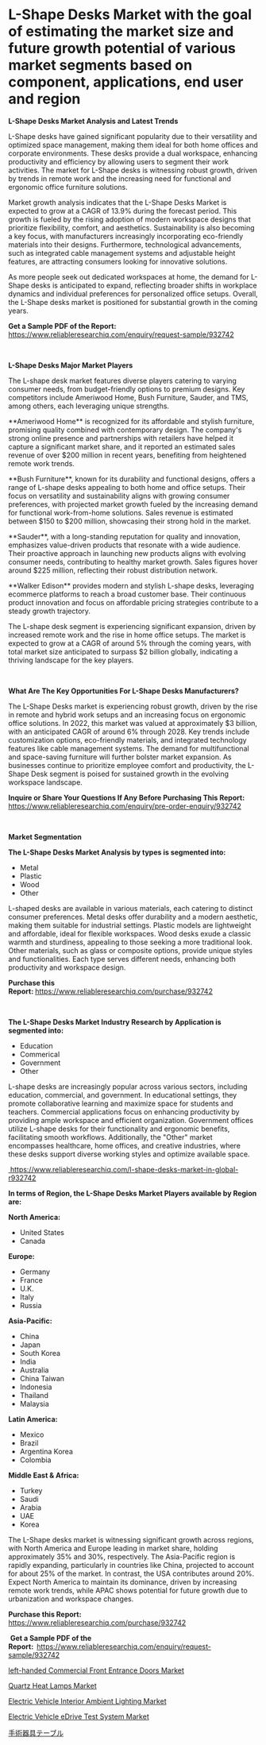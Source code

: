 <p><h1>L-Shape Desks Market with the goal of estimating the market size and future growth potential of various market segments based on component, applications, end user and region</h1></p><p><strong>L-Shape Desks Market Analysis and Latest Trends</strong></p>
<p><p>L-Shape desks have gained significant popularity due to their versatility and optimized space management, making them ideal for both home offices and corporate environments. These desks provide a dual workspace, enhancing productivity and efficiency by allowing users to segment their work activities. The market for L-Shape desks is witnessing robust growth, driven by trends in remote work and the increasing need for functional and ergonomic office furniture solutions.</p><p>Market growth analysis indicates that the L-Shape Desks Market is expected to grow at a CAGR of 13.9% during the forecast period. This growth is fueled by the rising adoption of modern workspace designs that prioritize flexibility, comfort, and aesthetics. Sustainability is also becoming a key focus, with manufacturers increasingly incorporating eco-friendly materials into their designs. Furthermore, technological advancements, such as integrated cable management systems and adjustable height features, are attracting consumers looking for innovative solutions.</p><p>As more people seek out dedicated workspaces at home, the demand for L-Shape desks is anticipated to expand, reflecting broader shifts in workplace dynamics and individual preferences for personalized office setups. Overall, the L-Shape desks market is positioned for substantial growth in the coming years.</p></p>
<p><strong>Get a Sample PDF of the Report:&nbsp;</strong> <a href="https://www.reliableresearchiq.com/enquiry/request-sample/932742">https://www.reliableresearchiq.com/enquiry/request-sample/932742</a></p>
<p>&nbsp;</p>
<p><strong>L-Shape Desks Major Market Players</strong></p>
<p><p>The L-shape desk market features diverse players catering to varying consumer needs, from budget-friendly options to premium designs. Key competitors include Ameriwood Home, Bush Furniture, Sauder, and TMS, among others, each leveraging unique strengths.</p><p>**Ameriwood Home** is recognized for its affordable and stylish furniture, promising quality combined with contemporary design. The company's strong online presence and partnerships with retailers have helped it capture a significant market share, and it reported an estimated sales revenue of over $200 million in recent years, benefiting from heightened remote work trends.</p><p>**Bush Furniture**, known for its durability and functional designs, offers a range of L-shape desks appealing to both home and office setups. Their focus on versatility and sustainability aligns with growing consumer preferences, with projected market growth fueled by the increasing demand for functional work-from-home solutions. Sales revenue is estimated between $150 to $200 million, showcasing their strong hold in the market.</p><p>**Sauder**, with a long-standing reputation for quality and innovation, emphasizes value-driven products that resonate with a wide audience. Their proactive approach in launching new products aligns with evolving consumer needs, contributing to healthy market growth. Sales figures hover around $225 million, reflecting their robust distribution network.</p><p>**Walker Edison** provides modern and stylish L-shape desks, leveraging ecommerce platforms to reach a broad customer base. Their continuous product innovation and focus on affordable pricing strategies contribute to a steady growth trajectory.</p><p>The L-shape desk segment is experiencing significant expansion, driven by increased remote work and the rise in home office setups. The market is expected to grow at a CAGR of around 5% through the coming years, with total market size anticipated to surpass $2 billion globally, indicating a thriving landscape for the key players.</p></p>
<p>&nbsp;</p>
<p><strong>What Are The Key Opportunities For L-Shape Desks Manufacturers?</strong></p>
<p><p>The L-Shape Desks market is experiencing robust growth, driven by the rise in remote and hybrid work setups and an increasing focus on ergonomic office solutions. In 2022, this market was valued at approximately $3 billion, with an anticipated CAGR of around 6% through 2028. Key trends include customization options, eco-friendly materials, and integrated technology features like cable management systems. The demand for multifunctional and space-saving furniture will further bolster market expansion. As businesses continue to prioritize employee comfort and productivity, the L-Shape Desk segment is poised for sustained growth in the evolving workspace landscape.</p></p>
<p><strong>Inquire or Share Your Questions If Any Before Purchasing This Report:</strong> <a href="https://www.reliableresearchiq.com/enquiry/pre-order-enquiry/932742">https://www.reliableresearchiq.com/enquiry/pre-order-enquiry/932742</a></p>
<p>&nbsp;</p>
<p><strong>Market Segmentation</strong></p>
<p><strong>The L-Shape Desks Market Analysis by types is segmented into:</strong></p>
<p><ul><li>Metal</li><li>Plastic</li><li>Wood</li><li>Other</li></ul></p>
<p><p>L-shaped desks are available in various materials, each catering to distinct consumer preferences. Metal desks offer durability and a modern aesthetic, making them suitable for industrial settings. Plastic models are lightweight and affordable, ideal for flexible workspaces. Wood desks exude a classic warmth and sturdiness, appealing to those seeking a more traditional look. Other materials, such as glass or composite options, provide unique styles and functionalities. Each type serves different needs, enhancing both productivity and workspace design.</p></p>
<p><strong>Purchase this Report:&nbsp;</strong><a href="https://www.reliableresearchiq.com/purchase/932742">https://www.reliableresearchiq.com/purchase/932742</a></p>
<p>&nbsp;</p>
<p><strong>The L-Shape Desks Market Industry Research by Application is segmented into:</strong></p>
<p><ul><li>Education</li><li>Commerical</li><li>Government</li><li>Other</li></ul></p>
<p><p>L-shape desks are increasingly popular across various sectors, including education, commercial, and government. In educational settings, they promote collaborative learning and maximize space for students and teachers. Commercial applications focus on enhancing productivity by providing ample workspace and efficient organization. Government offices utilize L-shape desks for their functionality and ergonomic benefits, facilitating smooth workflows. Additionally, the "Other" market encompasses healthcare, home offices, and creative industries, where these desks support diverse working styles and optimize available space.</p></p>
<p><a href="https://www.reliableresearchiq.com/l-shape-desks-market-in-global-r932742">&nbsp;https://www.reliableresearchiq.com/l-shape-desks-market-in-global-r932742</a></p>
<p><strong>In terms of Region, the L-Shape Desks Market Players available by Region are:</strong></p>
<p>
    <p> <strong> North America: </strong>
        <ul>
            <li>United States</li>
            <li>Canada</li>
        </ul>
        </p> 
    <p> <strong> Europe: </strong>
        <ul>
            <li>Germany</li>
            <li>France</li>
            <li>U.K.</li>
            <li>Italy</li>
            <li>Russia</li>
        </ul>
        </p> 
    <p> <strong> Asia-Pacific: </strong>
        <ul>
            <li>China</li>
            <li>Japan</li>
            <li>South Korea</li>
            <li>India</li>
            <li>Australia</li>
            <li>China Taiwan</li>
            <li>Indonesia</li>
            <li>Thailand</li>
            <li>Malaysia</li>
        </ul>
        </p> 
    <p> <strong> Latin America: </strong>
        <ul>
            <li>Mexico</li>
            <li>Brazil</li>
            <li>Argentina Korea</li>
            <li>Colombia</li>
        </ul>
        </p> 
    <p> <strong> Middle East & Africa: </strong>
        <ul>
            <li>Turkey</li>
            <li>Saudi</li>
            <li>Arabia</li>
            <li>UAE</li>
            <li>Korea</li>
        </ul>
    </p>
    </p>
<p><p>The L-Shape desks market is witnessing significant growth across regions, with North America and Europe leading in market share, holding approximately 35% and 30%, respectively. The Asia-Pacific region is rapidly expanding, particularly in countries like China, projected to account for about 25% of the market. In contrast, the USA contributes around 20%. Expect North America to maintain its dominance, driven by increasing remote work trends, while APAC shows potential for future growth due to urbanization and workspace changes.</p></p>
<p><strong>Purchase this Report: </strong><a href="https://www.reliableresearchiq.com/purchase/932742">https://www.reliableresearchiq.com/purchase/932742</a></p>
<p>&nbsp;<strong>Get a Sample PDF of the Report:&nbsp;&nbsp;</strong><a href="https://www.reliableresearchiq.com/enquiry/request-sample/932742">https://www.reliableresearchiq.com/enquiry/request-sample/932742</a></p>
<p><strong></strong></p>
<p><p><a href="https://github.com/ChristianClark406/Market-Research-Report-List-1/blob/main/left-handed-commercial-front-entrance-doors-market.md">left-handed Commercial Front Entrance Doors Market</a></p><p><a href="https://medium.com/@fmetapro/the-global-quartz-heat-lamps-market-is-a-dynamic-and-growing-industry-5e44632d5845">Quartz Heat Lamps Market</a></p><p><a href="https://issuu.com/reportprime-2/docs/electric-vehicle-interior-ambient-l_39fc417337b284">Electric Vehicle Interior Ambient Lighting Market</a></p><p><a href="https://issuu.com/reportprime-2/docs/electric-vehicle-edrive-test-system_5c821b8cea8c32">Electric Vehicle eDrive Test System Market</a></p><p><a href="https://medium.com/@jolyongue8huy/surgical-instrument-table-market-%E3%81%AF-%E3%82%B3%E3%82%B9%E3%83%88%E7%AE%A1%E7%90%86%E3%81%A8%E5%8A%B9%E7%8E%87%E5%90%91%E4%B8%8A%E3%82%92%E5%84%AA%E5%85%88%E3%81%97%E3%81%BE%E3%81%99-%E3%81%95%E3%82%89%E3%81%AB-%E5%A0%B1%E5%91%8A%E6%9B%B8%E3%81%AF%E5%B8%82%E5%A0%B4%E3%81%AE%E9%9C%80%E8%A6%81%E9%9D%A2%E3%81%A8%E4%BE%9B%E7%B5%A6%E9%9D%A2%E3%81%AE%E4%B8%A1%E6%96%B9%E3%82%92%E3%82%AB%E3%83%90%E3%83%BC%E3%81%97%E3%81%A6%E3%81%84%E3%81%BE%E3%81%99-surgical-82b20cb47477">手術器具テーブル</a></p></p>